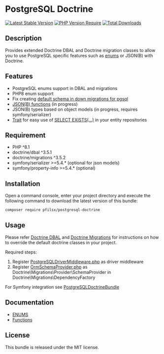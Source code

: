 PostgreSQL Doctrine
==============

[![Latest Stable Version](http://poser.pugx.org/pfilsx/postgresql-doctrine/v)](https://packagist.org/packages/pfilsx/postgresql-doctrine)
[![PHP Version Require](http://poser.pugx.org/pfilsx/postgresql-doctrine/require/php)](https://packagist.org/packages/pfilsx/postgresql-doctrine)
[![Total Downloads](http://poser.pugx.org/pfilsx/postgresql-doctrine/downloads)](https://packagist.org/packages/pfilsx/postgresql-doctrine)

Description
------------

Provides extended Doctrine DBAL and Doctrine migration classes to allow you to use PostgreSQL 
specific features such as [enums](https://www.postgresql.org/docs/current/datatype-enum.html) or JSON(B) with Doctrine.

Features
--------
* PostgreSQL enums support in DBAL and migrations
* PHP8 enum support
* Fix creating [default schema in down migrations for pgsql](https://github.com/doctrine/dbal/issues/1110)
* [JSON(B) functions](https://www.postgresql.org/docs/current/functions-json.html) (in progress)
* JSON(B) types based on object models (in progress, requires symfony/serializer)
* [Trait](src/ORM/Trait/ExistsMethodRepositoryTrait.php) for easy use of [SELECT EXISTS(...)](https://www.postgresql.org/docs/current/functions-subquery.html#FUNCTIONS-SUBQUERY-EXISTS) in your entity repositories

Requirement
-----------
* PHP ^8.1
* doctrine/dbal ^3.5.1
* doctrine/migrations ^3.5.2
* symfony/serializer >=5.4.* (optional for json models)
* symfony/property-info >=5.4.* (optional)

Installation
------------

Open a command console, enter your project directory and execute the following command to download the latest version of this bundle:
```bash
composer require pfilsx/postgresql-doctrine
```

Usage
-----

Please refer [Doctrine DBAL](https://www.doctrine-project.org/projects/doctrine-dbal/en/current/index.html) 
and [Doctrine Migrations](https://www.doctrine-project.org/projects/doctrine-migrations/en/3.5/index.html)
for instructions on how to override the default doctrine classes in your project.

Required steps:
1. Register [PostgreSQLDriverMiddleware.php](src/DBAL/Middleware/PostgreSQLDriverMiddleware.php) as driver middleware
2. Register [OrmSchemaProvider.php](src/Migrations/Provider/OrmSchemaProvider.php) as Doctrine\Migrations\Provider\SchemaProvider in Doctrine\Migrations\DependencyFactory

For Symfony integration see [PostgreSQLDoctrineBundle](https://github.com/pfilsx/PostgreSQLDoctrineBundle)

Documentation
-------------

* [ENUMS](docs/ENUMS.md)
* [Functions](docs/FUNCTIONS-AND-OPERATORS.md)

License
-------

This bundle is released under the MIT license.